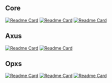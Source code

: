 ## Core
[![Readme Card](https://github-readme-stats.vercel.app/api/pin/?username=omnius-labs&repo=core-rs&theme=transparent)](https://github.com/omnius-labs/core-rs)
[![Readme Card](https://github-readme-stats.vercel.app/api/pin/?username=omnius-labs&repo=core-cs&theme=transparent)](https://github.com/omnius-labs/core-cs)
[![Readme Card](https://github-readme-stats.vercel.app/api/pin/?username=omnius-labs&repo=core-swift&theme=transparent)](https://github.com/omnius-labs/core-swift)

## Axus
[![Readme Card](https://github-readme-stats.vercel.app/api/pin/?username=omnius-labs&repo=axus-daemon-rs&theme=transparent)](https://github.com/omnius-labs/axus-daemon-rs)
[![Readme Card](https://github-readme-stats.vercel.app/api/pin/?username=omnius-labs&repo=axus-ui-desktop-cs&theme=transparent)](https://github.com/omnius-labs/axus-ui-desktop-cs)

## Opxs
[![Readme Card](https://github-readme-stats.vercel.app/api/pin/?username=omnius-labs&repo=opxs-apps-rs&theme=transparent)](https://github.com/omnius-labs/opxs-apps-rs)
[![Readme Card](https://github-readme-stats.vercel.app/api/pin/?username=omnius-labs&repo=opxs-web-ts&theme=transparent)](https://github.com/omnius-labs/opxs-web-ts)
[![Readme Card](https://github-readme-stats.vercel.app/api/pin/?username=omnius-labs&repo=opxs-infra&theme=transparent)](https://github.com/omnius-labs/opxs-infra)
